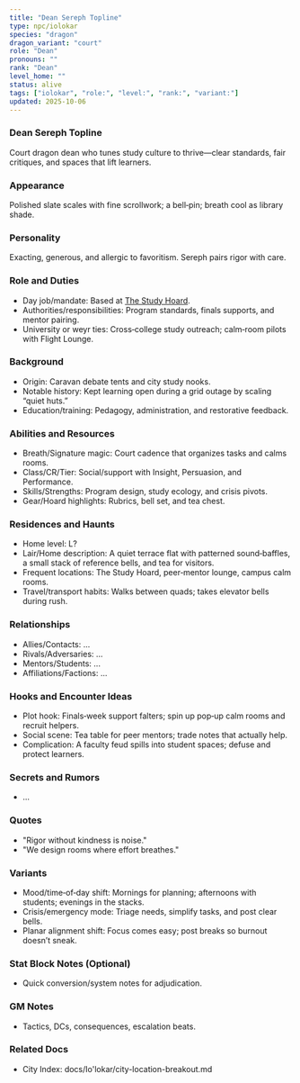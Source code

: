 ```yaml
---
title: "Dean Sereph Topline"
type: npc/iolokar
species: "dragon"
dragon_variant: "court"
role: "Dean"
pronouns: ""
rank: "Dean"
level_home: ""
status: alive
tags: ["iolokar", "role:", "level:", "rank:", "variant:"]
updated: 2025-10-06
---
```

### Dean Sereph Topline

Court dragon dean who tunes study culture to thrive—clear standards, fair critiques, and spaces that lift learners.

### Appearance

Polished slate scales with fine scrollwork; a bell‑pin; breath cool as library shade.

### Personality

Exacting, generous, and allergic to favoritism. Sereph pairs rigor with care.

### Role and Duties

- Day job/mandate: Based at [The Study Hoard](docs/Io'lokar/Locations/the-study-hoard.md).
- Authorities/responsibilities: Program standards, finals supports, and mentor pairing.
- University or weyr ties: Cross‑college study outreach; calm‑room pilots with Flight Lounge.

### Background

- Origin: Caravan debate tents and city study nooks.
- Notable history: Kept learning open during a grid outage by scaling “quiet huts.”
- Education/training: Pedagogy, administration, and restorative feedback.

### Abilities and Resources

- Breath/Signature magic: Court cadence that organizes tasks and calms rooms.
- Class/CR/Tier: Social/support with Insight, Persuasion, and Performance.
- Skills/Strengths: Program design, study ecology, and crisis pivots.
- Gear/Hoard highlights: Rubrics, bell set, and tea chest.

### Residences and Haunts

- Home level: L?
 - Lair/Home description: A quiet terrace flat with patterned sound‑baffles, a small stack of reference bells, and tea for visitors.
 - Frequent locations: The Study Hoard, peer‑mentor lounge, campus calm rooms.
 - Travel/transport habits: Walks between quads; takes elevator bells during rush.

### Relationships

- Allies/Contacts: ...
- Rivals/Adversaries: ...
- Mentors/Students: ...
- Affiliations/Factions: ...

### Hooks and Encounter Ideas

 - Plot hook: Finals‑week support falters; spin up pop‑up calm rooms and recruit helpers.
 - Social scene: Tea table for peer mentors; trade notes that actually help.
 - Complication: A faculty feud spills into student spaces; defuse and protect learners.

### Secrets and Rumors

- ...

### Quotes

- "Rigor without kindness is noise."
- "We design rooms where effort breathes."

### Variants

- Mood/time‑of‑day shift: Mornings for planning; afternoons with students; evenings in the stacks.
- Crisis/emergency mode: Triage needs, simplify tasks, and post clear bells.
- Planar alignment shift: Focus comes easy; post breaks so burnout doesn’t sneak.

### Stat Block Notes (Optional)

- Quick conversion/system notes for adjudication.

### GM Notes

- Tactics, DCs, consequences, escalation beats.

### Related Docs

- City Index: docs/Io'lokar/city-location-breakout.md
